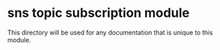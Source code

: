 # sns topic subscription module

This directory will be used for any documentation that is unique to this module.
